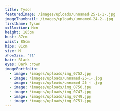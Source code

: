 ```yaml
---
title: Tyson
featuredImage: /images/uploads/unnamed-25-1-1-.jpg
imageThumbnail: /images/uploads/unnamed-24-2-.jpg
firstName: Tyson
collection: Men
height: 185cm
bust: 87cm
waist: 85cm
hips: 81cm
size: M
shoeSize: '11'
hair: Black
eyes: Dark brown
imagePortfolio:
  - image: /images/uploads/img_0752.jpg
  - image: /images/uploads/unnamed-25-1-.jpg
  - image: /images/uploads/unnamed-23-4-.jpg
  - image: /images/uploads/img_0750.jpg
  - image: /images/uploads/img_0747.jpg
  - image: /images/uploads/img_0749.jpg
  - image: /images/uploads/img_0751.jpg
---
```


